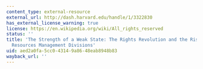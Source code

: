 ```yaml
---
content_type: external-resource
external_url: http://dash.harvard.edu/handle/1/3322830
has_external_license_warning: true
license: https://en.wikipedia.org/wiki/All_rights_reserved
status: ''
title: 'The Strength of a Weak State: The Rights Revolution and the Rise of Human
  Resources Management Divisions'
uid: aed2a0fa-5cc0-4314-9a86-48eab8948b83
wayback_url: ''
---
```

